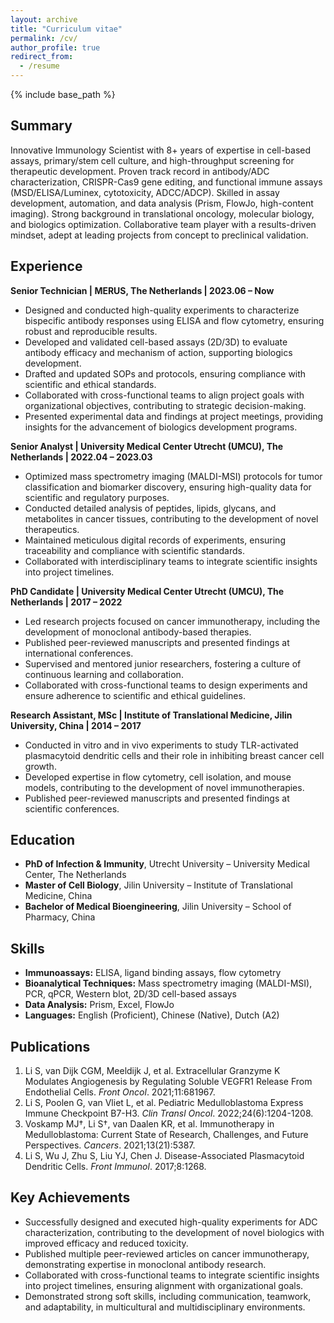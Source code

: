 ```yaml
---
layout: archive
title: "Curriculum vitae"
permalink: /cv/
author_profile: true
redirect_from:
  - /resume
---
```


{% include base_path %}

## Summary
Innovative Immunology Scientist with 8+ years of expertise in cell-based assays, primary/stem cell culture, and high-throughput screening for therapeutic development. Proven track record in antibody/ADC characterization, CRISPR-Cas9 gene editing, and functional immune assays (MSD/ELISA/Luminex, cytotoxicity, ADCC/ADCP). Skilled in assay development, automation, and data analysis (Prism, FlowJo, high-content imaging). Strong background in translational oncology, molecular biology, and biologics optimization. Collaborative team player with a results-driven mindset, adept at leading projects from concept to preclinical validation.

## Experience
**Senior Technician | MERUS, The Netherlands | 2023.06 – Now**  
- Designed and conducted high-quality experiments to characterize bispecific antibody responses using ELISA and flow cytometry, ensuring robust and reproducible results.  
- Developed and validated cell-based assays (2D/3D) to evaluate antibody efficacy and mechanism of action, supporting biologics development.  
- Drafted and updated SOPs and protocols, ensuring compliance with scientific and ethical standards.  
- Collaborated with cross-functional teams to align project goals with organizational objectives, contributing to strategic decision-making.  
- Presented experimental data and findings at project meetings, providing insights for the advancement of biologics development programs.  

**Senior Analyst | University Medical Center Utrecht (UMCU), The Netherlands | 2022.04 – 2023.03**  
- Optimized mass spectrometry imaging (MALDI-MSI) protocols for tumor classification and biomarker discovery, ensuring high-quality data for scientific and regulatory purposes.  
- Conducted detailed analysis of peptides, lipids, glycans, and metabolites in cancer tissues, contributing to the development of novel therapeutics.  
- Maintained meticulous digital records of experiments, ensuring traceability and compliance with scientific standards.  
- Collaborated with interdisciplinary teams to integrate scientific insights into project timelines.  

**PhD Candidate | University Medical Center Utrecht (UMCU), The Netherlands | 2017 – 2022**  
- Led research projects focused on cancer immunotherapy, including the development of monoclonal antibody-based therapies.  
- Published peer-reviewed manuscripts and presented findings at international conferences.  
- Supervised and mentored junior researchers, fostering a culture of continuous learning and collaboration.  
- Collaborated with cross-functional teams to design experiments and ensure adherence to scientific and ethical guidelines.  

**Research Assistant, MSc | Institute of Translational Medicine, Jilin University, China | 2014 – 2017**  
- Conducted in vitro and in vivo experiments to study TLR-activated plasmacytoid dendritic cells and their role in inhibiting breast cancer cell growth.  
- Developed expertise in flow cytometry, cell isolation, and mouse models, contributing to the development of novel immunotherapies.  
- Published peer-reviewed manuscripts and presented findings at scientific conferences.  

## Education
- **PhD of Infection & Immunity**, Utrecht University – University Medical Center, The Netherlands  
- **Master of Cell Biology**, Jilin University – Institute of Translational Medicine, China  
- **Bachelor of Medical Bioengineering**, Jilin University – School of Pharmacy, China  

## Skills
- **Immunoassays:** ELISA, ligand binding assays, flow cytometry  
- **Bioanalytical Techniques:** Mass spectrometry imaging (MALDI-MSI), PCR, qPCR, Western blot, 2D/3D cell-based assays  
- **Data Analysis:** Prism, Excel, FlowJo  
- **Languages:** English (Proficient), Chinese (Native), Dutch (A2)  

## Publications
1. Li S, van Dijk CGM, Meeldijk J, et al. Extracellular Granzyme K Modulates Angiogenesis by Regulating Soluble VEGFR1 Release From Endothelial Cells. *Front Oncol*. 2021;11:681967.  
2. Li S, Poolen G, van Vliet L, et al. Pediatric Medulloblastoma Express Immune Checkpoint B7-H3. *Clin Transl Oncol*. 2022;24(6):1204-1208.  
3. Voskamp MJ†, Li S†, van Daalen KR, et al. Immunotherapy in Medulloblastoma: Current State of Research, Challenges, and Future Perspectives. *Cancers*. 2021;13(21):5387.  
4. Li S, Wu J, Zhu S, Liu YJ, Chen J. Disease-Associated Plasmacytoid Dendritic Cells. *Front Immunol*. 2017;8:1268.  

## Key Achievements
- Successfully designed and executed high-quality experiments for ADC characterization, contributing to the development of novel biologics with improved efficacy and reduced toxicity.  
- Published multiple peer-reviewed articles on cancer immunotherapy, demonstrating expertise in monoclonal antibody research.  
- Collaborated with cross-functional teams to integrate scientific insights into project timelines, ensuring alignment with organizational goals.  
- Demonstrated strong soft skills, including communication, teamwork, and adaptability, in multicultural and multidisciplinary environments.  
